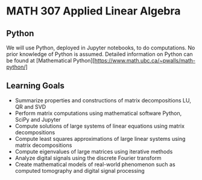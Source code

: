 # MATH 307 Applied Linear Algebra

## Python 

We will use Python, deployed in Jupyter notebooks, to do computations. No prior knowledge of Python is assumed. Detailed information on Python can be found at [Mathematical Python][https://www.math.ubc.ca/~pwalls/math-python/]

## Learning Goals

* Summarize properties and constructions of matrix decompositions LU, QR and SVD
* Perform matrix computations using mathematical software Python, SciPy and Jupyter
* Compute solutions of large systems of linear equations using matrix decompositions
* Compute least squares approximations of large linear systems using matrix decompositions
* Compute eigenvalues of large matrices using iterative methods
* Analyze digital signals using the discrete Fourier transform
* Create mathematical models of real-world phenomenon such as computed tomography and digital signal processing
